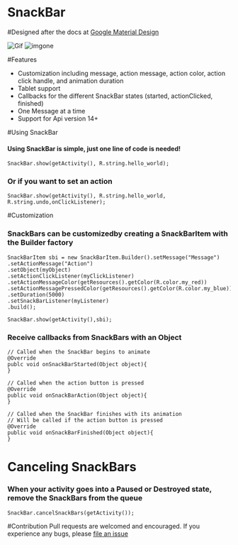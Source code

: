 SnackBar
========

#Designed after the docs at [Google Material Design](http://www.google.com/design/spec/components/snackbars-and-toasts.html)

![Gif](https://github.com/Kennyc1012/SnackBar/raw/master/three.gif)
![imgone](https://github.com/Kennyc1012/SnackBar/raw/master/two.png)

#Features
- Customization including message, action message, action color, action click handle, and animation duration
- Tablet support 
- Callbacks for the different SnackBar states (started, actionClicked, finished)
- One Message at a time
- Support for Api version 14+


#Using SnackBar
#### Using SnackBar is simple, just one line of code is needed!
```
SnackBar.show(getActivity(), R.string.hello_world);
```
### Or if you want to set an action
```
SnackBar.show(getActivity(), R.string.hello_world, R.string.undo,onClickListener);
```
#Customization
### SnackBars can be customizedby creating a SnackBarItem with the Builder factory
```
SnackBarItem sbi = new SnackBarItem.Builder().setMessage("Message")
.setActionMessage("Action")
.setObject(myObject)
.setActionClickListener(myClickListener)
.setActionMessageColor(getResources().getColor(R.color.my_red))
.setActionMessagePressedColor(getResources().getColor(R.color.my_blue))
.setDuration(5000)
.setSnackBarListener(myListener)
.build();

SnackBar.show(getActivity(),sbi);
```
### Receive callbacks from SnackBars with an Object
```
// Called when the SnackBar begins to animate
@Override
publc void onSnackBarStarted(Object object){
}

// Called when the action button is pressed
@Override
public void onSnackBarAction(Object object){
}

// Called when the SnackBar finishes with its animation
// Will be called if the action button is pressed
@Override
public void onSnackBarFinished(Object object){
}
```

# Canceling SnackBars
### When your activity goes into a Paused or Destroyed state, remove the SnackBars from the queue
```
SnackBar.cancelSnackBars(getActivity());
```

#Contribution
Pull requests are welcomed and encouraged. If you experience any bugs, please [file an issue](https://github.com/Kennyc1012/SnackBar/issues/new)
